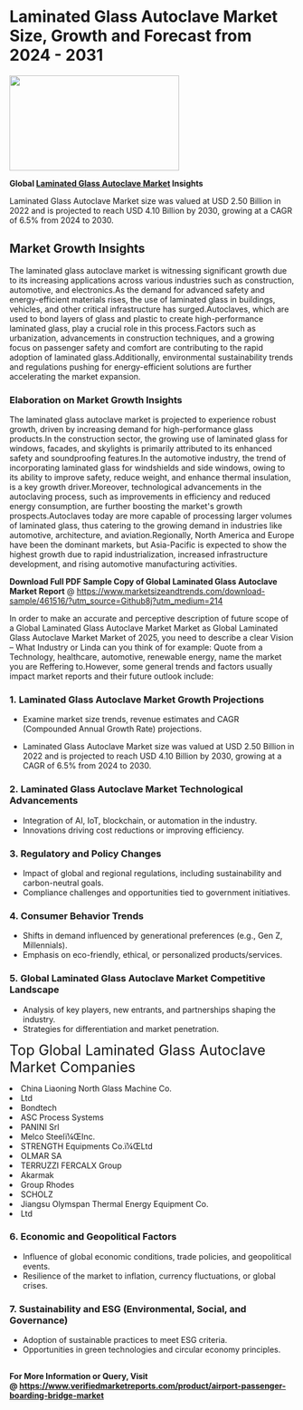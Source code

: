 <H1>Laminated Glass Autoclave Market Size, Growth and Forecast from 2024 - 2031</H1><img class="aligncenter size-medium wp-image-584254" src="https://thirdeyenews.in/wp-content/uploads/2024/09/Global-Market-Research-300x168.jpeg" alt="" width="300" height="168" /><p><strong>Global&nbsp;<a href="https://www.marketsizeandtrends.com/download-sample/461516/?utm_source=Github8j?utm_medium=214">Laminated Glass Autoclave Market</a> Insights</strong></p><p>Laminated Glass Autoclave Market size was valued at USD 2.50 Billion in 2022 and is projected to reach USD 4.10 Billion by 2030, growing at a CAGR of 6.5% from 2024 to 2030.</p><p><h2>Market Growth Insights</h2> The laminated glass autoclave market is witnessing significant growth due to its increasing applications across various industries such as construction, automotive, and electronics.As the demand for advanced safety and energy-efficient materials rises, the use of laminated glass in buildings, vehicles, and other critical infrastructure has surged.Autoclaves, which are used to bond layers of glass and plastic to create high-performance laminated glass, play a crucial role in this process.Factors such as urbanization, advancements in construction techniques, and a growing focus on passenger safety and comfort are contributing to the rapid adoption of laminated glass.Additionally, environmental sustainability trends and regulations pushing for energy-efficient solutions are further accelerating the market expansion. <h3>Elaboration on Market Growth Insights</h3> The laminated glass autoclave market is projected to experience robust growth, driven by increasing demand for high-performance glass products.In the construction sector, the growing use of laminated glass for windows, facades, and skylights is primarily attributed to its enhanced safety and soundproofing features.In the automotive industry, the trend of incorporating laminated glass for windshields and side windows, owing to its ability to improve safety, reduce weight, and enhance thermal insulation, is a key growth driver.Moreover, technological advancements in the autoclaving process, such as improvements in efficiency and reduced energy consumption, are further boosting the market's growth prospects.Autoclaves today are more capable of processing larger volumes of laminated glass, thus catering to the growing demand in industries like automotive, architecture, and aviation.Regionally, North America and Europe have been the dominant markets, but Asia-Pacific is expected to show the highest growth due to rapid industrialization, increased infrastructure development, and rising automotive manufacturing activities.</p><p><span class=""><strong>Download Full PDF Sample Copy of Global Laminated Glass Autoclave Market Report</strong> @ <a href="https://www.marketsizeandtrends.com/download-sample/461516/?utm_source=Github8j?utm_medium=214" target="_blank">https://www.marketsizeandtrends.com/download-sample/461516/?utm_source=Github8j?utm_medium=214</a></span></p><p>In order to make an accurate and perceptive description of future scope of a Global&nbsp;Laminated Glass Autoclave Market Market as Global&nbsp;Laminated Glass Autoclave Market Market of 2025, you need to describe a clear Vision &ndash; What Industry or Linda can you think of for example: Quote from a Technology, healthcare, automotive, renewable energy, name the market you are Reffering to.However, some general trends and factors usually impact market reports and their future outlook include:</p><h3>1.&nbsp;<strong>Laminated Glass Autoclave Market Growth Projections</strong></h3><ul><li>Examine market size trends, revenue estimates and CAGR (Compounded Annual Growth Rate) projections.</li><li><p>Laminated Glass Autoclave Market size was valued at USD 2.50 Billion in 2022 and is projected to reach USD 4.10 Billion by 2030, growing at a CAGR of 6.5% from 2024 to 2030.</p></li></ul><h3>2.&nbsp;<strong>Laminated Glass Autoclave Market Technological Advancements</strong></h3><ul><li>Integration of AI, IoT, blockchain, or automation in the industry.</li><li>Innovations driving cost reductions or improving efficiency.</li></ul><h3>3.&nbsp;<strong>Regulatory and Policy Changes</strong></h3><ul><li>Impact of global and regional regulations, including sustainability and carbon-neutral goals.</li><li>Compliance challenges and opportunities tied to government initiatives.</li></ul><h3>4.&nbsp;<strong>Consumer Behavior Trends</strong></h3><ul><li>Shifts in demand influenced by generational preferences (e.g., Gen Z, Millennials).</li><li>Emphasis on eco-friendly, ethical, or personalized products/services.</li></ul><h3>5.&nbsp;<strong>Global Laminated Glass Autoclave Market Competitive Landscape</strong></h3><ul><li>Analysis of key players, new entrants, and partnerships shaping the industry.</li><li>Strategies for differentiation and market penetration.</li></ul><p data-pm-slice="1 1 []"><span style="color: inherit; font-family: inherit; font-size: 25px;">Top Global Laminated Glass Autoclave Market Companies</span></p><div class="" data-test-id=""><p><li>China Liaoning North Glass Machine Co.</li><li> Ltd</li><li> Bondtech</li><li> ASC Process Systems</li><li> PANINI Srl</li><li> Melco Steelï¼ŒInc.</li><li> STRENGTH Equipments Co.ï¼ŒLtd</li><li> OLMAR SA</li><li> TERRUZZI FERCALX Group</li><li> Akarmak</li><li> Group Rhodes</li><li> SCHOLZ</li><li> Jiangsu Olymspan Thermal Energy Equipment Co.</li><li>Ltd</li></p></div><h3>6.&nbsp;<strong>Economic and Geopolitical Factors</strong></h3><ul><li>Influence of global economic conditions, trade policies, and geopolitical events.</li><li>Resilience of the market to inflation, currency fluctuations, or global crises.</li></ul><h3>7.&nbsp;<strong>Sustainability and ESG (Environmental, Social, and Governance)</strong></h3><ul><li>Adoption of sustainable practices to meet ESG criteria.</li><li>Opportunities in green technologies and circular economy principles.</li></ul><h2><strong style="font-size: 14px;">For More Information or Query, Visit @&nbsp;</strong><a style="background-color: #ffffff; font-size: 14px;" href="https://www.marketsizeandtrends.com/report/laminated-glass-autoclave-market/" target="_blank">https://www.verifiedmarketreports.com/product/airport-passenger-boarding-bridge-market</a></h2>